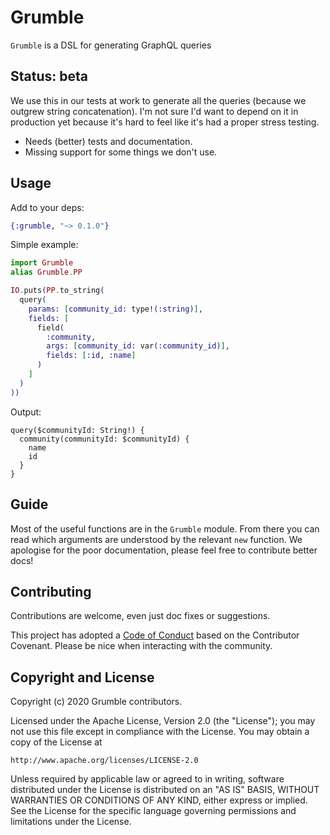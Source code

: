 # Grumble

`Grumble` is a DSL for generating GraphQL queries

## Status: beta

We use this in our tests at work to generate all the queries (because
we outgrew string concatenation). I'm not sure I'd want to depend on
it in production yet because it's hard to feel like it's had a proper
stress testing.

* Needs (better) tests and documentation.
* Missing support for some things we don't use.

## Usage

Add to your deps:

```elixir
{:grumble, "~> 0.1.0"}
```

Simple example:

```elixir
import Grumble
alias Grumble.PP

IO.puts(PP.to_string(
  query(
    params: [community_id: type!(:string)],
    fields: [
      field(
        :community,
        args: [community_id: var(:community_id)],
        fields: [:id, :name]
      )
    ]
  )
))
```

Output:

```
query($communityId: String!) {
  community(communityId: $communityId) {
    name
    id
  }
}
```

## Guide

Most of the useful functions are in the `Grumble` module. From there
you can read which arguments are understood by the relevant `new`
function. We apologise for the poor documentation, please feel free to
contribute better docs!

## Contributing

Contributions are welcome, even just doc fixes or suggestions.

This project has adopted a [Code of Conduct](CONDUCT.md) based on the
Contributor Covenant. Please be nice when interacting with the community.

## Copyright and License

Copyright (c) 2020 Grumble contributors.

Licensed under the Apache License, Version 2.0 (the "License");
you may not use this file except in compliance with the License.
You may obtain a copy of the License at

    http://www.apache.org/licenses/LICENSE-2.0

Unless required by applicable law or agreed to in writing, software
distributed under the License is distributed on an "AS IS" BASIS,
WITHOUT WARRANTIES OR CONDITIONS OF ANY KIND, either express or implied.
See the License for the specific language governing permissions and
limitations under the License.
